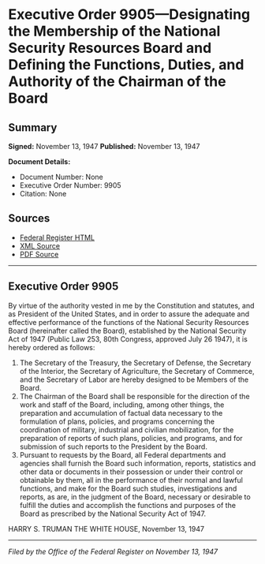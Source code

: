 # Executive Order 9905—Designating the Membership of the National Security Resources Board and Defining the Functions, Duties, and Authority of the Chairman of the Board

## Summary

**Signed:** November 13, 1947
**Published:** November 13, 1947

**Document Details:**
- Document Number: None
- Executive Order Number: 9905
- Citation: None

## Sources
- [Federal Register HTML](https://www.presidency.ucsb.edu/documents/executive-order-9905-designating-the-membership-the-national-security-resources-board-and)
- [XML Source](None)
- [PDF Source](None)

---

## Executive Order 9905

By virtue of the authority vested in me by the Constitution and statutes, and as President of the United States, and in order to assure the adequate and effective performance of the functions of the National Security Resources Board (hereinafter called the Board), established by the National Security Act of 1947 (Public Law 253, 80th Congress, approved July 26 1947), it is hereby ordered as follows:
1. The Secretary of the Treasury, the Secretary of Defense, the Secretary of the Interior, the Secretary of Agriculture, the Secretary of Commerce, and the Secretary of Labor are hereby designed to be Members of the Board.
2. The Chairman of the Board shall be responsible for the direction of the work and staff of the Board, including, among other things, the preparation and accumulation of factual data necessary to the formulation of plans, policies, and programs concerning the coordination of military, industrial and civilian mobilization, for the preparation of reports of such plans, policies, and programs, and for submission of such reports to the President by the Board.
3. Pursuant to requests by the Board, all Federal departments and agencies shall furnish the Board such information, reports, statistics and other data or documents in their possession or under their control or obtainable by them, all in the performance of their normal and lawful functions, and make for the Board such studies, investigations and reports, as are, in the judgment of the Board, necessary or desirable to fulfill the duties and accomplish the functions and purposes of the Board as prescribed by the National Security Act of 1947.

HARRY S. TRUMAN
THE WHITE HOUSE,
November 13, 1947

---

*Filed by the Office of the Federal Register on November 13, 1947*
